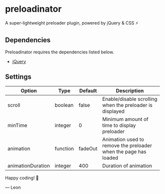 # preloadinator
A super-lightweight preloader plugin, powered by jQuery &amp; CSS ⚡️


## Dependencies
Preloadinator requires the dependencies listed below.

- [jQuery](https://jquery.com/)

## Settings

| Option            | Type     | Default | Description                                                     |
|-------------------|----------|---------|-----------------------------------------------------------------|
| scroll            | boolean  | false   | Enable/disable scrolling when the preloader is displayed        |
| minTime           | integer  | 0       | Minimum amount of time to display preloader                     |
| animation         | function | fadeOut | Animation used to remove the preloader when the page has loaded |
| animationDuration | integer  | 400     | Duration of animation                                           |


Happy coding! 🤖

&mdash; Leon